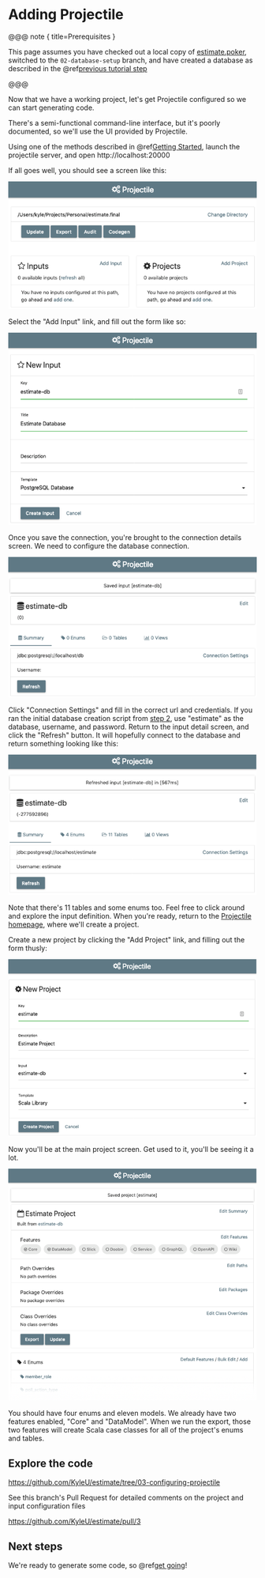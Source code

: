 # Adding Projectile

@@@ note { title=Prerequisites }

This page assumes you have checked out a local copy of [estimate.poker](https://github.com/KyleU/estimate), 
switched to the `02-database-setup` branch, 
and have created a database as described in the @ref[previous tutorial step](02-database-setup.md) 

@@@

Now that we have a working project, let's get Projectile configured so we can start generating code.

There's a semi-functional command-line interface, but it's poorly documented, so we'll use the UI provided by Projectile.

Using one of the methods described in @ref[Getting Started](../../gettingStarted.md), launch the projectile server, and open http://localhost:20000

If all goes well, you should see a screen like this:

![initial screen](img/03-01-initial-screen.png)

Select the "Add Input" link, and fill out the form like so:

![new input](img/03-02-new-input.png)

Once you save the connection, you're brought to the connection details screen. We need to configure the database connection.

![input detail](img/03-03-input-detail.png)

Click "Connection Settings" and fill in the correct url and credentials.
If you ran the initial database creation script from [step 2](02-database-setup.md), use "estimate" as the database, username, and password.
Return to the input detail screen, and click the "Refresh" button. 
It will hopefully connect to the database and return something looking like this:

![input refreshed](img/03-04-input-refreshed.png)

Note that there's 11 tables and some enums too. Feel free to click around and explore the input definition. 
When you're ready, return to the [Projectile homepage](http://localhost:20000), where we'll create a project.

Create a new project by clicking the "Add Project" link, and filling out the form thusly:

![new project](img/03-05-new-project.png)

Now you'll be at the main project screen. Get used to it, you'll be seeing it a lot.

![new project](img/03-06-fresh-project.png)

You should have four enums and eleven models. We already have two features enabled, "Core" and "DataModel". 
When we run the export, those two features will create Scala case classes for all of the project's enums and tables.


## Explore the code

https://github.com/KyleU/estimate/tree/03-configuring-projectile   

See this branch's Pull Request for detailed comments on the project and input configuration files

https://github.com/KyleU/estimate/pull/3


## Next steps

We're ready to generate some code, so @ref[get going](04-basic-codegen.md)!
